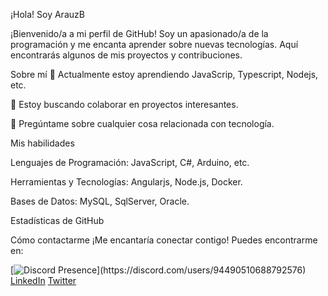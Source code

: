 ¡Hola! Soy ArauzB

¡Bienvenido/a a mi perfil de GitHub! Soy un apasionado/a de la programación y me encanta aprender sobre nuevas tecnologías. Aquí encontrarás algunos de mis proyectos y contribuciones.

Sobre mí
🌱 Actualmente estoy aprendiendo JavaScrip, Typescript, Nodejs, etc.

👯 Estoy buscando colaborar en proyectos interesantes.

💬 Pregúntame sobre cualquier cosa relacionada con tecnología.


Mis habilidades

Lenguajes de Programación: JavaScript, C#, Arduino, etc.

Herramientas y Tecnologías: Angularjs, Node.js, Docker.

Bases de Datos:  MySQL, SqlServer, Oracle.


Estadísticas de GitHub

Cómo contactarme
¡Me encantaría conectar contigo! Puedes encontrarme en:

[![Discord Presence](https://lanyard-profile-readme.vercel.app/api/94490510688792576?theme=light&bg=809ecf&animated=false&hideDiscrim=true&borderRadius=30px&idleMessage=Probably%20doing%20something%20else...)](https://discord.com/users/94490510688792576)
[LinkedIn](https://www.linkedin.com/in/angel-barrios-arauz/)
[Twitter](https://twitter.com/ArauzB_)
